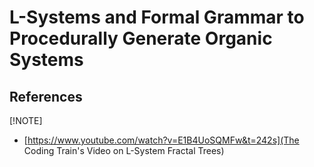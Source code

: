 # L-Systems and Formal Grammar to Procedurally Generate Organic Systems

## References
[!NOTE]
- [https://www.youtube.com/watch?v=E1B4UoSQMFw&t=242s](The Coding Train's Video on L-System Fractal Trees) 